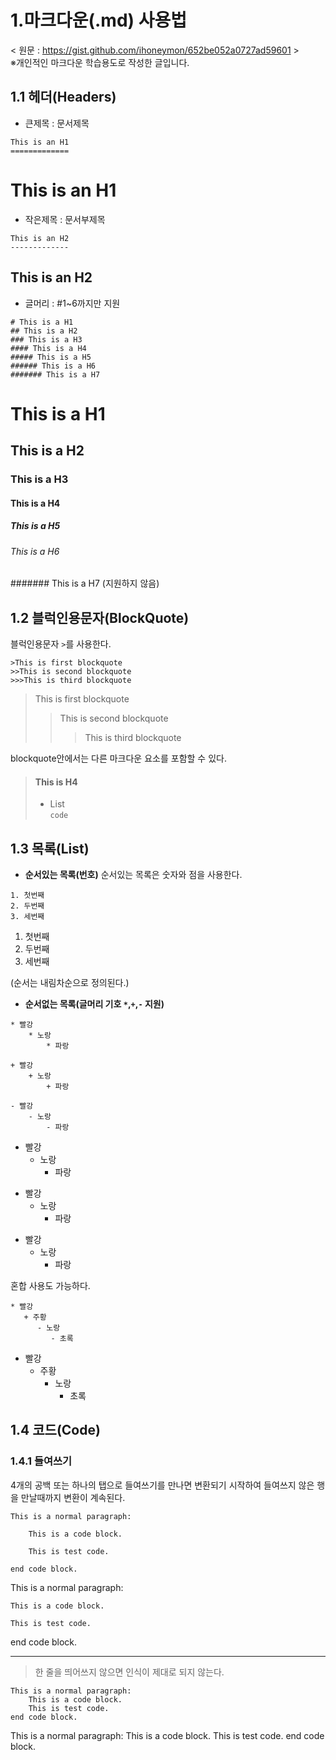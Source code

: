 1.마크다운(.md) 사용법
====================
< 원문 : https://gist.github.com/ihoneymon/652be052a0727ad59601 >   
※개인적인 마크다운 학습용도로 작성한 글입니다.

1.1 헤더(Headers)
-----------------
* 큰제목 : 문서제목

```
This is an H1
=============
```

This is an H1
=============

* 작은제목 : 문서부제목
```
This is an H2
-------------
```

This is an H2
-------------

* 글머리 : #1~6까지만 지원
```
# This is a H1
## This is a H2
### This is a H3
#### This is a H4
##### This is a H5
###### This is a H6
####### This is a H7
```


# This is a H1
## This is a H2
### This is a H3
#### This is a H4
##### This is a H5
###### This is a H6   
####### This is a H7 (지원하지 않음)

1.2 블럭인용문자(BlockQuote)
----------------------------
블럭인용문자 ```>```를 사용한다.
```
>This is first blockquote
>>This is second blockquote
>>>This is third blockquote
```


>This is first blockquote
>>This is second blockquote
>>>This is third blockquote

blockquote안에서는 다른 마크다운 요소를 포함할 수 있다.

>#### This is H4
>* List   
>```code```

1.3 목록(List)
---------------
* **순서있는 목록(번호)**
순서있는 목록은 숫자와 점을 사용한다.
```
1. 첫번째
2. 두번째
3. 세번째
```

1. 첫번째
2. 두번째
3. 세번째

(순서는 내림차순으로 정의된다.)

* **순서없는 목록(글머리 기호 ```*```,```+```,```-``` 지원)**
```
* 빨강   
    * 노랑
        * 파랑
    
+ 빨강
    + 노랑
        + 파랑

- 빨강
    - 노랑
        - 파랑
```
* 빨강   
    * 노랑
        * 파랑
    
+ 빨강
    + 노랑
        + 파랑

- 빨강
    - 노랑
        - 파랑

혼합 사용도 가능하다.
```
* 빨강
   + 주황
      - 노랑
         - 초록
```
* 빨강
    + 주황
        - 노랑
            - 초록

1.4 코드(Code)
--------------
### 1.4.1 들여쓰기
4개의 공백 또는 하나의 탭으로 들여쓰기를 만나면 변환되기 시작하여 들여쓰지 않은 행을 만날때까지 변환이 계속된다.
```
This is a normal paragraph:   

    This is a code block.
    
    This is test code.
   
end code block.
```

This is a normal paragraph:

    This is a code block.
    
    This is test code.
   
end code block.

-------------------------
> 한 줄을 띄어쓰지 않으면 인식이 제대로 되지 않는다.
```
This is a normal paragraph:
    This is a code block.
    This is test code.
end code block.
```

This is a normal paragraph:
    This is a code block.
    This is test code.
end code block.
